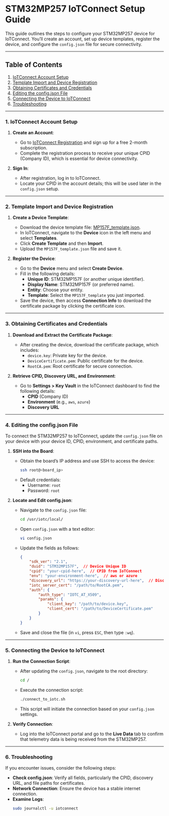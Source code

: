 # STM32MP257 IoTConnect Setup Guide

This guide outlines the steps to configure your STM32MP257 device for IoTConnect. You’ll create an account, set up device templates, register the device, and configure the `config.json` file for secure connectivity.

---

## Table of Contents

1. [IoTConnect Account Setup](#iotconnect-account-setup)
2. [Template Import and Device Registration](#template-import-and-device-registration)
3. [Obtaining Certificates and Credentials](#obtaining-certificates-and-credentials)
4. [Editing the config.json File](#editing-the-configjson-file)
5. [Connecting the Device to IoTConnect](#connecting-the-device-to-iotconnect)
6. [Troubleshooting](#troubleshooting)

---

### 1. IoTConnect Account Setup

1. **Create an Account**:
   - Go to [IoTConnect Registration](https://iotconnect.io/) and sign up for a free 2-month subscription.
   - Complete the registration process to receive your unique CPID (Company ID), which is essential for device connectivity.

2. **Sign In**:
   - After registration, log in to IoTConnect.
   - Locate your CPID in the account details; this will be used later in the `config.json` setup.

---

### 2. Template Import and Device Registration

1. **Create a Device Template**:
   - Download the device template file: [MP157F_template.json](MP157F_template.json).
   - In IoTConnect, navigate to the **Device** icon in the left menu and select **Templates**.
   - Click **Create Template** and then **Import**.
   - Upload the `MP157F_template.json` file and save it.

2. **Register the Device**:
   - Go to the **Device** menu and select **Create Device**.
   - Fill in the following details:
     - **Unique ID**: STM32MP157F (or another unique identifier).
     - **Display Name**: STM32MP157F (or preferred name).
     - **Entity**: Choose your entity.
     - **Template**: Select the `MP157F_template` you just imported.
   - Save the device, then access **Connection Info** to download the certificate package by clicking the certificate icon.

---

### 3. Obtaining Certificates and Credentials

1. **Download and Extract the Certificate Package**:
   - After creating the device, download the certificate package, which includes:
     - `device.key`: Private key for the device.
     - `DeviceCertificate.pem`: Public certificate for the device.
     - `RootCA.pem`: Root certificate for secure connection.

2. **Retrieve CPID, Discovery URL, and Environment**:
   - Go to **Settings > Key Vault** in the IoTConnect dashboard to find the following details:
     - **CPID** (Company ID)
     - **Environment** (e.g., `aws`, `azure`)
     - **Discovery URL**

---

### 4. Editing the config.json File

To connect the STM32MP257 to IoTConnect, update the `config.json` file on your device with your device ID, CPID, environment, and certificate paths.

1. **SSH into the Board**:
   - Obtain the board’s IP address and use SSH to access the device:
     ```bash
     ssh root@<board_ip>
     ```
   - Default credentials:
     - Username: `root`
     - Password: `root`

2. **Locate and Edit config.json**:
   - Navigate to the `config.json` file:
     ```bash
     cd /usr/iotc/local/
     ```
   - Open `config.json` with a text editor:
     ```bash
     vi config.json
     ```
   - Update the fields as follows:
     ```json
     {
         "sdk_ver": "2.1",
         "duid": "STM32MP157F",  // Device Unique ID
         "cpid": "your-cpid-here",  // CPID from IoTConnect
         "env": "your-environment-here",  // aws or azure
         "discovery_url": "https://your-discovery-url-here",  // Discovery URL
         "iotc_server_cert": "/path/to/RootCA.pem",
         "auth": {
             "auth_type": "IOTC_AT_X509",
             "params": {
                 "client_key": "/path/to/device.key",
                 "client_cert": "/path/to/DeviceCertificate.pem"
             }
         }
     }
     ```
   - Save and close the file (in `vi`, press `ESC`, then type `:wq`).

---

### 5. Connecting the Device to IoTConnect

1. **Run the Connection Script**:
   - After updating the `config.json`, navigate to the root directory:
     ```bash
     cd /
     ```
   - Execute the connection script:
     ```bash
     ./connect_to_iotc.sh
     ```
   - This script will initiate the connection based on your `config.json` settings.

2. **Verify Connection**:
   - Log into the IoTConnect portal and go to the **Live Data** tab to confirm that telemetry data is being received from the STM32MP257.

---

### 6. Troubleshooting

If you encounter issues, consider the following steps:

- **Check config.json**: Verify all fields, particularly the CPID, discovery URL, and file paths for certificates.
- **Network Connection**: Ensure the device has a stable internet connection.
- **Examine Logs**:
   ```bash
   sudo journalctl -u iotconnect
